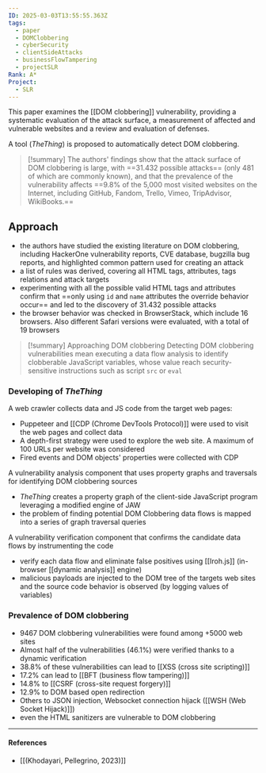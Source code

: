 ```yaml
---
ID: 2025-03-03T13:55:55.363Z
tags:
  - paper
  - DOMClobbering
  - cyberSecurity
  - clientSideAttacks
  - businessFlowTampering
  - projectSLR
Rank: A*
Project:
  - SLR
---
```

This paper examines the [[DOM clobbering]] vulnerability, providing a systematic evaluation of the attack surface, a measurement of affected and vulnerable websites and a review and evaluation of defenses.

A tool (*TheThing*) is proposed to automatically detect DOM clobbering.

> [!summary]
> The authors' findings show that the attack surface of DOM clobbering is large, with ==31.432 possible attacks== (only 481 of which are commonly known), and that the prevalence of the vulnerability affects ==9.8% of the 5,000 most visited websites on the Internet, including GitHub, Fandom, Trello, Vimeo, TripAdvisor, WikiBooks.==

## Approach

- the authors have studied the existing literature on DOM clobbering, including HackerOne vulnerability reports, CVE database, bugzilla bug reports, and highlighted common pattern used for creating an attack
- a list of rules was derived, covering all HTML tags, attributes, tags relations and attack targets
- experimenting with all the possible valid HTML tags and attributes confirm that ==only using `id` and `name` attributes the override behavior occur== and led to the discovery of 31.432 possible attacks
- the browser behavior was checked in BrowserStack, which include 16 browsers. Also different Safari versions were evaluated, with a total of 19 browsers

> [!summary] Approaching DOM clobbering
> Detecting DOM clobbering vulnerabilities mean executing a data flow analysis to identify clobberable JavaScript variables, whose value reach security-sensitive instructions such as script `src` or `eval`

### Developing of *TheThing*

A web crawler collects data and JS code from the target web pages:
- Puppeteer and [[CDP (Chrome DevTools Protocol)]] were used to visit the web pages and collect data
- A depth-first strategy were used to explore the web site. A maximum of 100 URLs per website was considered
- Fired events and DOM objects' properties were collected with CDP

A vulnerability analysis component that uses property graphs and traversals for identifying DOM clobbering sources
- *TheThing* creates a property graph of the client-side JavaScript program leveraging a modified engine of JAW
- the problem of finding potential DOM Clobbering data flows is mapped into a series of graph traversal queries

 A vulnerability verification component that confirms the candidate data flows by instrumenting the code
 - verify each data flow and eliminate false positives using [[Iroh.js]] (in-browser [[dynamic analysis]] engine)
 - malicious payloads are injected to the DOM tree of the targets web sites and the source code behavior is observed (by logging values of variables)

### Prevalence of DOM clobbering

- 9467 DOM clobbering vulnerabilities were found among +5000 web sites
- Almost half of the vulnerabilities (46.1%) were verified thanks to a dynamic verification
- 38.8% of these vulnerabilities can lead to [[XSS (cross site scripting)]]
- 17.2% can lead to [[BFT (business flow tampering)]]
- 14.8% to [[CSRF (cross-site request forgery)]]
- 12.9% to DOM based open redirection
- Others to JSON injection, Websocket connection hijack ([[WSH (Web Socket Hijack)]])
- even the HTML sanitizers are vulnerable to DOM clobbering

---
#### References
- [[(Khodayari, Pellegrino, 2023)]]